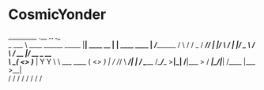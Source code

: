 # CosmicYonder








_________                      .__         _____.___.                  .___            
\_   ___ \  ____  ______ _____ |__| ____   \__  |   | ____   ____    __| _/___________ 
/    \  \/ /  _ \/  ___//     \|  |/ ___\   /   |   |/  _ \ /    \  / __ |/ __ \_  __ \
\     \___(  <_> )___ \|  Y Y  \  \  \___   \____   (  <_> )   |  \/ /_/ \  ___/|  | \/
 \______  /\____/____  >__|_|  /__|\___  >  / ______|\____/|___|  /\____ |\___  >__|   
        \/           \/      \/        \/   \/                  \/      \/    \/      
